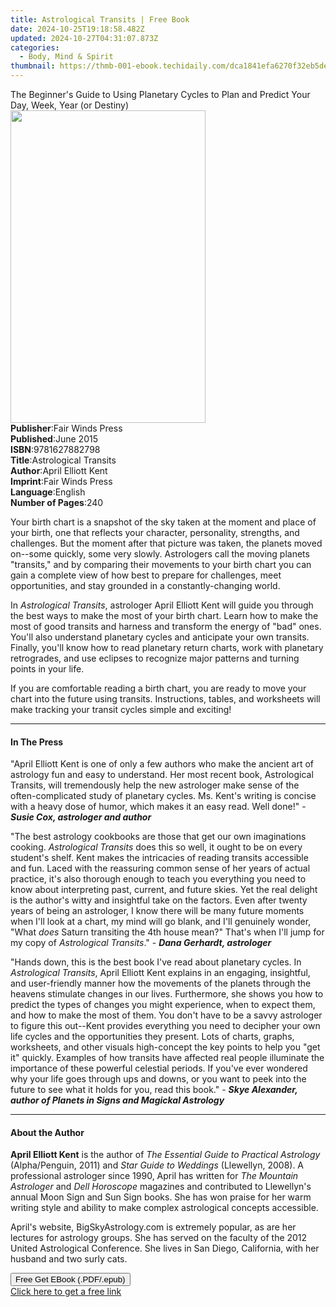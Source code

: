 ```yaml
---
title: Astrological Transits | Free Book
date: 2024-10-25T19:18:58.482Z
updated: 2024-10-27T04:31:07.873Z
categories:
  - Body, Mind & Spirit
thumbnail: https://thmb-001-ebook.techidaily.com/dca1841efa6270f32eb5de1290f7b8b9681d757126bac510c24f64338dfe9ca2.jpg
---
```

<main id="book-container">
  <div class="flex flex-col">
    <div class="book-brief flex-1 py-6 px-4 sm:p-6 md:py-10 md:px-8">
      <!-- brief-->
      <div class="book-brief-main">
        The Beginner's Guide to Using Planetary Cycles to Plan and Predict Your
        Day, Week, Year (or Destiny)
      </div>
    </div>
    <div
      class="book-meta-info flex-1 grid gap-4 col-start-1 col-end-3 row-start-1 sm:mb-6 sm:grid-cols-4 lg:gap-6 lg:col-start-2 lg:row-end-6 lg:row-span-6 lg:mb-0"
    >
      <div
        class="book-meta-info-left place-content-center mt-4 p-4 text-sm leading-6 col-start-2 col-span-2 dark:text-slate-400"
      >
        <img
          class="w-full h-500 object-cover rounded-lg sm:h-255 sm:col-span-2 lg:col-span-full"
          src="https://img-001-ebook.techidaily.com/a67e3cb8c3e77283a280a34cc592c955dd3f5f987d00f150b12d32bbb712861c.jpg"
          alt=""
          width="312"
          height="500"
        />
      </div>
      <div
        class="book-meta-info-right mt-2 col-start-1 row-start-2 col-span-3 self-center"
      >
        <!-- meta data  -->
        <div class="flex flex-col px-4 md:px-8">
          <div class="flex-1">
            <strong>Publisher</strong>:<span class="px-2"
              >Fair Winds Press</span
            >
          </div>
          <div class="flex-1">
            <strong>Published</strong>:<span class="px-2">June 2015</span>
          </div>
          <div class="flex-1">
            <strong>ISBN</strong>:<span class="px-2">9781627882798</span>
          </div>
          <div class="flex-1">
            <strong>Title</strong>:<span class="px-2"
              >Astrological Transits</span
            >
          </div>
          <div class="flex-1">
            <strong>Author</strong>:<span class="px-2">April Elliott Kent</span>
          </div>
          <div class="flex-1">
            <strong>Imprint</strong>:<span class="px-2">Fair Winds Press</span>
          </div>
          <div class="flex-1">
            <strong>Language</strong>:<span class="px-2">English</span>
          </div>
          <div class="flex-1">
            <strong>Number of Pages</strong>:<span class="px-2">240</span>
          </div>
        </div>
      </div>
    </div>
    <div class="book-description flex-1 py-6 px-4 sm:p-6 md:py-10 md:px-8">
      <div class="book-description-main">
        <div accordion-content="" id="description">
          <p>
            Your birth chart is a snapshot of the sky taken at the moment and
            place of your birth, one that reflects your character, personality,
            strengths, and challenges. But the moment after that picture was
            taken, the planets moved on--some quickly, some very slowly.
            Astrologers call the moving planets "transits," and by comparing
            their movements to your birth chart you can gain a complete view of
            how best to prepare for challenges, meet opportunities, and stay
            grounded in a constantly-changing world.
          </p>
          <p>
            In <i>Astrological Transits</i>, astrologer April Elliott Kent will
            guide you through the best ways to make the most of your birth
            chart. Learn how to make the most of good transits and harness and
            transform the energy of "bad" ones. You'll also understand planetary
            cycles and anticipate your own transits. Finally, you'll know how to
            read planetary return charts, work with planetary retrogrades, and
            use eclipses to recognize major patterns and turning points in your
            life.
          </p>
          <p>
            If you are comfortable reading a birth chart, you are ready to move
            your chart into the future using transits. Instructions, tables, and
            worksheets will make tracking your transit cycles simple and
            exciting!
          </p>
        </div>
        <div class="accordion-fader"></div>
      </div>
    </div>
    <div class="book-excerpts flex-1 py-6 px-4 sm:p-6 md:py-10 md:px-8">
      <!-- excerpts-->
      <div class="book-excerpts-main">
        <hr />
        <h4 class="placeholder placeholder-heading">
          <span>In The Press</span>
        </h4>
        <p></p>
        <p>
          "April Elliott Kent is one of only a few authors who make the ancient
          art of astrology fun and easy to understand. Her most recent book,
          Astrological Transits, will tremendously help the new astrologer make
          sense of the often-complicated study of planetary cycles. Ms. Kent's
          writing is concise with a heavy dose of humor, which makes it an easy
          read. Well done!" - <i><b>Susie Cox, astrologer and author</b></i>
        </p>
        <p>
          "The best astrology cookbooks are those that get our own imaginations
          cooking. <i>Astrological Transits</i> does this so well, it ought to
          be on every student's shelf. Kent makes the intricacies of reading
          transits accessible and fun. Laced with the reassuring common sense of
          her years of actual practice, it's also thorough enough to teach you
          everything you need to know about interpreting past, current, and
          future skies. Yet the real delight is the author's witty and
          insightful take on the factors. Even after twenty years of being an
          astrologer, I know there will be many future moments when I'll look at
          a chart, my mind will go blank, and I'll genuinely wonder, "What
          <i>does</i> Saturn transiting the 4th house mean?" That's when I'll
          jump for my copy of <i>Astrological Transits</i>." -
          <i><b>Dana Gerhardt, astrologer</b></i>
        </p>
        <p>
          "Hands down, this is the best book I've read about planetary cycles.
          In <i>Astrological Transits</i>, April Elliott Kent explains in an
          engaging, insightful, and user-friendly manner how the movements of
          the planets through the heavens stimulate changes in our lives.
          Furthermore, she shows you how to predict the types of changes you
          might experience, when to expect them, and how to make the most of
          them. You don't have to be a savvy astrologer to figure this out--Kent
          provides everything you need to decipher your own life cycles and the
          opportunities they present. Lots of charts, graphs, worksheets, and
          other visuals high-concept the key points to help you "get it"
          quickly. Examples of how transits have affected real people illuminate
          the importance of these powerful celestial periods. If you've ever
          wondered why your life goes through ups and downs, or you want to peek
          into the future to see what it holds for you, read this book." -
          <i
            ><b
              >Skye Alexander, author of Planets in Signs and Magickal
              Astrology</b
            ></i
          >
        </p>
        <p></p>
      </div>
    </div>
    <div class="book-about-author flex-1 py-6 px-4 sm:p-6 md:py-10 md:px-8">
      <!-- about author-->
      <div class="book-main-author-main">
        <hr />
        <h4 class="placeholder placeholder-heading">
          <span>About the Author</span>
        </h4>
        <p></p>
        <p>
          <b>April Elliott Kent</b> is the author of
          <i>The Essential Guide to Practical Astrology</i> (Alpha/Penguin,
          2011) and <i>Star Guide to Weddings</i> (Llewellyn, 2008). A
          professional astrologer since 1990, April has written for
          <i>The Mountain Astrologer</i> and <i>Dell Horoscope</i> magazines and
          contributed to Llewellyn's annual Moon Sign and Sun Sign books. She
          has won praise for her warm writing style and ability to make complex
          astrological concepts accessible.
        </p>
        <p>
          April's website, BigSkyAstrology.com is extremely popular, as are her
          lectures for astrology groups. She has served on the faculty of the
          2012 United Astrological Conference. She lives in San Diego,
          California, with her husband and two surly cats.
        </p>
        <p></p>
      </div>
    </div>
    <div class="book-free-get flex-1 py-6 px-4 sm:p-6 md:py-10 md:px-8">
      <button
        id="btn-free-get"
        class="bg-blue-500 hover:bg-blue-700 text-white font-bold py-2 px-4 rounded"
      >
        Free Get EBook (.PDF/.epub)
      </button>
      <div id="countdown-display" class="px-2 text-lg mt-2"></div>
      <a
        id="free-link"
        class="hidden bg-blue-500 hover:bg-blue-700 text-white font-bold py-2 px-4 rounded"
        href="https://www.ebooks.com/en-us/book/210198803/astrological-transits/april-elliott-kent/"
        target="_blank"
        >Click here to get a free link</a
      >
    </div>
    <script>
      let countdownTime = 0;
      let countdownInterval = null;
      document
        .getElementById('btn-free-get')
        .addEventListener('click', startCountdown);
      function startCountdown() {
        countdownTime = new Date().getTime() + 60000 * 3;
        countdownInterval = setInterval(updateCountdown, 1000);
        document.getElementById('btn-free-get').disabled = true;
        document
          .getElementById('btn-free-get')
          .classList.add('bg-gray-500', 'cursor-not-allowed');
      }
      function updateCountdown() {
        let currentTime = new Date().getTime();
        let timeLeft = countdownTime - currentTime;
        let secondsLeft = Math.floor(timeLeft / 1000);
        document.getElementById('countdown-display').innerHTML =
          `Remaining time: ${secondsLeft} seconds.`;
        if (secondsLeft <= 0) {
          clearInterval(countdownInterval);
          document.getElementById('btn-free-get').classList.add('hidden');
          document.getElementById('free-link').classList.remove('hidden');
          document.getElementById('countdown-display').innerHTML = '';
        }
      }
    </script>
  </div>
</main>

<ins class="adsbygoogle"
      style="display:block"
      data-ad-client="ca-pub-7571918770474297"
      data-ad-slot="8358498916"
      data-ad-format="auto"
      data-full-width-responsive="true"></ins>
    